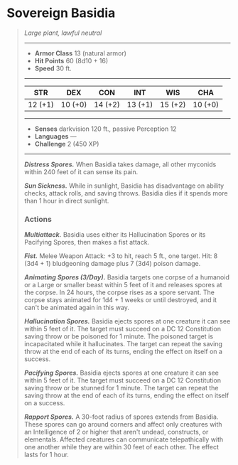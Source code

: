 # Sovereign Basidia
>*Large plant, lawful neutral*
>___
>- **Armor Class** 13 (natural armor)
>- **Hit Points** 60 (8d10 + 16)
>- **Speed** 30 ft.
>___
>|STR|DEX|CON|INT|WIS|CHA|
>|:---:|:---:|:---:|:---:|:---:|:---:|
>|12 (+1)|10 (+0)|14 (+2)|13 (+1)|15 (+2)|10 (+0)|
>___
>- **Senses** darkvision 120 ft., passive Perception 12
>- **Languages** —
>- **Challenge** 2 (450 XP)
>___
>***Distress Spores.*** When Basidia takes damage, all other myconids within 240 feet of it can sense its pain.  
>
>***Sun Sickness.*** While in sunlight, Basidia has disadvantage on ability checks, attack rolls, and saving throws. Basidia dies if it spends more than 1 hour in direct sunlight.  
>
>### Actions
>***Multiattack.*** Basidia uses either its Hallucination Spores or its Pacifying Spores, then makes a fist attack.  
>
>***Fist.*** Melee Weapon Attack: +3 to hit, reach 5 ft., one target. Hit: 8 (3d4 + 1) bludgeoning damage plus 7 (3d4) poison damage.  
>
>***Animating Spores (3/Day).*** Basidia targets one corpse of a humanoid or a Large or smaller beast within 5 feet of it and releases spores at the corpse. In 24 hours, the corpse rises as a spore servant. The corpse stays animated for 1d4 + 1 weeks or until destroyed, and it can't be animated again in this way.  
>
>***Hallucination Spores.*** Basidia ejects spores at one creature it can see within 5 feet of it. The target must succeed on a DC 12 Constitution saving throw or be poisoned for 1 minute. The poisoned target is incapacitated while it hallucinates. The target can repeat the saving throw at the end of each of its turns, ending the effect on itself on a success.  
>
>***Pacifying Spores.*** Basidia ejects spores at one creature it can see within 5 feet of it. The target must succeed on a DC 12 Constitution saving throw or be stunned for 1 minute. The target can repeat the saving throw at the end of each of its turns, ending the effect on itself on a success.  
>
>***Rapport Spores.*** A 30-foot radius of spores extends from Basidia. These spores can go around corners and affect only creatures with an Intelligence of 2 or higher that aren't undead, constructs, or elementals. Affected creatures can communicate telepathically with one another while they are within 30 feet of each other. The effect lasts for 1 hour.